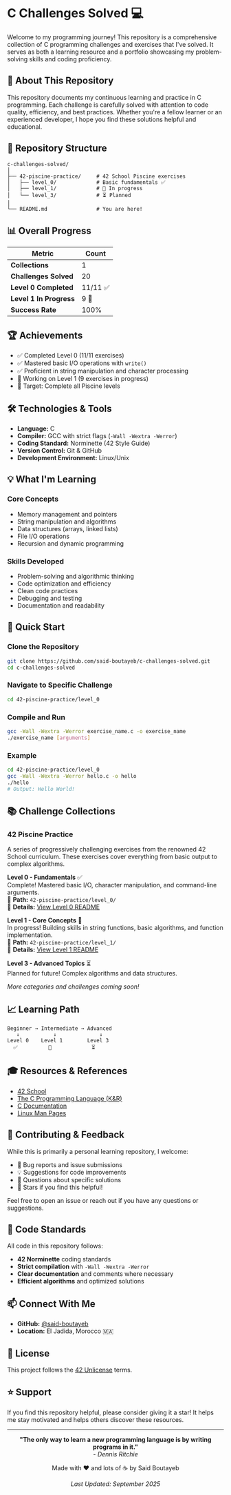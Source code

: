 # C Challenges Solved 💻

Welcome to my programming journey! This repository is a comprehensive collection of C programming challenges and exercises that I've solved. It serves as both a learning resource and a portfolio showcasing my problem-solving skills and coding proficiency.

## 🎯 About This Repository

This repository documents my continuous learning and practice in C programming. Each challenge is carefully solved with attention to code quality, efficiency, and best practices. Whether you're a fellow learner or an experienced developer, I hope you find these solutions helpful and educational.

## 📂 Repository Structure

```
c-challenges-solved/
│
├── 42-piscine-practice/     # 42 School Piscine exercises
│   ├── level_0/             # Basic fundamentals ✅
│   ├── level_1/             # 🔄 In progress
│   └── level_3/             # ⏳ Planned
│
└── README.md                # You are here!
```

## 📊 Overall Progress

| Metric | Count |
|--------|-------|
| **Collections** | 1 |
| **Challenges Solved** | 20 |
| **Level 0 Completed** | 11/11 ✅ |
| **Level 1 In Progress** | 9 🔄 |
| **Success Rate** | 100% |

## 🏆 Achievements

- ✅ Completed Level 0 (11/11 exercises)
- ✅ Mastered basic I/O operations with `write()`
- ✅ Proficient in string manipulation and character processing
- 🔄 Working on Level 1 (9 exercises in progress)
- 🎯 Target: Complete all Piscine levels

## 🛠️ Technologies & Tools

- **Language:** C
- **Compiler:** GCC with strict flags (`-Wall -Wextra -Werror`)
- **Coding Standard:** Norminette (42 Style Guide)
- **Version Control:** Git & GitHub
- **Development Environment:** Linux/Unix

## 💡 What I'm Learning

### Core Concepts
- Memory management and pointers
- String manipulation and algorithms
- Data structures (arrays, linked lists)
- File I/O operations
- Recursion and dynamic programming

### Skills Developed
- Problem-solving and algorithmic thinking
- Code optimization and efficiency
- Clean code practices
- Debugging and testing
- Documentation and readability

## 🚀 Quick Start

### Clone the Repository
```bash
git clone https://github.com/said-boutayeb/c-challenges-solved.git
cd c-challenges-solved
```

### Navigate to Specific Challenge
```bash
cd 42-piscine-practice/level_0
```

### Compile and Run
```bash
gcc -Wall -Wextra -Werror exercise_name.c -o exercise_name
./exercise_name [arguments]
```

### Example
```bash
cd 42-piscine-practice/level_0
gcc -Wall -Wextra -Werror hello.c -o hello
./hello
# Output: Hello World!
```

## 📚 Challenge Collections

### 42 Piscine Practice
A series of progressively challenging exercises from the renowned 42 School curriculum. These exercises cover everything from basic output to complex algorithms.

**Level 0 - Fundamentals** ✅  
Complete! Mastered basic I/O, character manipulation, and command-line arguments.  
📁 **Path:** `42-piscine-practice/level_0/`  
📖 **Details:** [View Level 0 README](42-piscine-practice/level_0/README.md)

**Level 1 - Core Concepts** 🔄  
In progress! Building skills in string functions, basic algorithms, and function implementation.  
📁 **Path:** `42-piscine-practice/level_1/`  
📖 **Details:** [View Level 1 README](42-piscine-practice/level_1/README.md)

**Level 3 - Advanced Topics** ⏳  
Planned for future! Complex algorithms and data structures.

*More categories and challenges coming soon!*

## 📈 Learning Path

```
Beginner → Intermediate → Advanced
   ↓           ↓              ↓
Level 0    Level 1        Level 3
  ✅          🔄             ⏳
```

## 🎓 Resources & References

- [42 School](https://www.42.fr/)
- [The C Programming Language (K&R)](https://en.wikipedia.org/wiki/The_C_Programming_Language)
- [C Documentation](https://en.cppreference.com/w/c)
- [Linux Man Pages](https://man7.org/linux/man-pages/)

## 🤝 Contributing & Feedback

While this is primarily a personal learning repository, I welcome:

- 🐛 Bug reports and issue submissions
- 💡 Suggestions for code improvements
- 📖 Questions about specific solutions
- 🌟 Stars if you find this helpful!

Feel free to open an issue or reach out if you have any questions or suggestions.

## 📜 Code Standards

All code in this repository follows:
- **42 Norminette** coding standards
- **Strict compilation** with `-Wall -Wextra -Werror`
- **Clear documentation** and comments where necessary
- **Efficient algorithms** and optimized solutions

## 📫 Connect With Me

- **GitHub:** [@said-boutayeb](https://github.com/said-boutayeb)
- **Location:** El Jadida, Morocco 🇲🇦

## 📝 License

This project follows the [42 Unlicense](https://github.com/gcamerli/42unlicense) terms.

## ⭐ Support

If you find this repository helpful, please consider giving it a star! It helps me stay motivated and helps others discover these resources.

---

<div align="center">

**"The only way to learn a new programming language is by writing programs in it."**  
*- Dennis Ritchie*

Made with ❤️ and lots of ☕ by Said Boutayeb

*Last Updated: September 2025*

</div>
